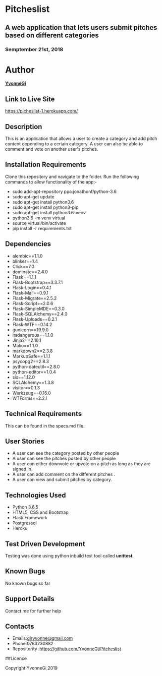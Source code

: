 # Pitcheslist
## A web application that lets users submit pitches based on different categories
### Semptember 21st, 2018


# Author
  **[YvonneGi](https://github.com/YvonneGi/)**


## Link to Live Site 


https://picheslist-1.herokuapp.com/

## Description
  This is an application that allows a user to create a category
  and add pitch content depending to a certain category.
  A user can also be able to comment and vote on another user's pitches.

## Installation Requirements
  Clone this repository and navigate to the folder.
  Run the following commands to allow functionality of the app:-
  * sudo add-apt-repository ppa:jonathonf/python-3.6
  * sudo apt-get update
  * sudo apt-get install python3.6
  * sudo apt-get install python3-pip
  * sudo apt-get install python3.6-venv
  * python3.6 -m venv virtual
  * source virtual/bin/activate
  * pip install -r requirements.txt
 

## Dependencies
  * alembic==1.1.0
  * blinker==1.4
  * Click==7.0
  * dominate==2.4.0
  * Flask==1.1.1
  * Flask-Bootstrap==3.3.7.1
  * Flask-Login==0.4.1
  * Flask-Mail==0.9.1
  * Flask-Migrate==2.5.2
  * Flask-Script==2.0.6
  * Flask-SimpleMDE==0.3.0
  * Flask-SQLAlchemy==2.4.0
  * Flask-Uploads==0.2.1
  * Flask-WTF==0.14.2
  * gunicorn==19.9.0
  * itsdangerous==1.1.0
  * Jinja2==2.10.1
  * Mako==1.1.0
  * markdown2==2.3.8
  * MarkupSafe==1.1.1
  * psycopg2==2.8.3
  * python-dateutil==2.8.0
  * python-editor==1.0.4
  * six==1.12.0
  * SQLAlchemy==1.3.8
  * visitor==0.1.3
  * Werkzeug==0.16.0
  * WTForms==2.2.1


## Technical Requirements
   This can be found in the specs.md file.
## User Stories
  * A user can see the category posted by other people
  * A user can see the pitches posted by other people
  * A user can either downvote or upvote on a pitch as long as they are signed in.
  * A user can add comment on the different pitches .
  * A user can view and submit pitches by category.

## Technologies Used
  * Python 3.6.5
  * HTML5, CSS and Bootstrap
  * Flask Framework
  * Postgressql
  * Heroku

## Test Driven Development

Testing was done using python inbuild test tool called **unittest**

## Known Bugs
No known bugs so far

## Support Details
Contact me for further help

## Contacts

+ Emails:giryvonne@gmail.com 
+ Phone:0783230882
+ Repositority :https://github.com/YvonneGi/Pitcheslist

##Licence

Copyright YvonneGi,2019